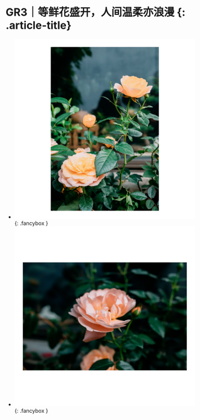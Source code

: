 # GR3｜等鲜花盛开，人间温柔亦浪漫 {: .article-title}

<div class="grid cards" markdown>

- [![Image 3](8bf7764f-dfc7-435b-ad8d-4ffcc8d011f9.jpg)](8bf7764f-dfc7-435b-ad8d-4ffcc8d011f9.jpg){: .fancybox }
- [![Image 3](6f7b4fcb-fec0-4f42-a707-c2151b420807.jpg)](6f7b4fcb-fec0-4f42-a707-c2151b420807.jpg){: .fancybox }


</div>